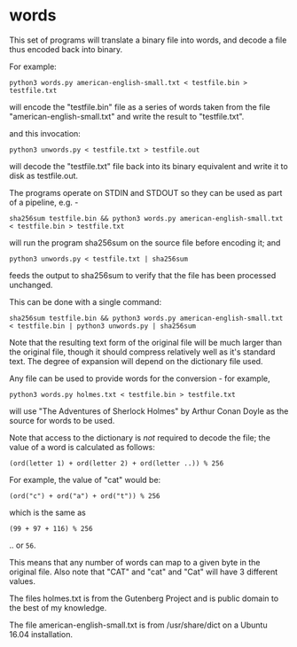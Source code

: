 # words

This set of programs will translate a binary file into words, and decode a file thus encoded back into binary.

For example:

`python3 words.py american-english-small.txt < testfile.bin > testfile.txt`

will encode the "testfile.bin" file as a series of words taken from the file "american-english-small.txt" and write the result to "testfile.txt".

and this invocation:

`python3 unwords.py < testfile.txt > testfile.out`

will decode the "testfile.txt" file back into its binary equivalent and write it to disk as testfile.out.

The programs operate on STDIN and STDOUT so they can be used as part of a pipeline, e.g. -

`sha256sum testfile.bin && python3 words.py american-english-small.txt < testfile.bin > testfile.txt`

will run the program sha256sum on the source file before encoding it; and

`python3 unwords.py < testfile.txt | sha256sum`

feeds the output to sha256sum to verify that the file has been processed unchanged. 

This can be done with a single command:

`sha256sum testfile.bin && python3 words.py american-english-small.txt < testfile.bin | python3 unwords.py | sha256sum`

Note that the resulting text form of the original file will be much larger than the original file, though it should compress relatively well as it's standard text. The degree of expansion will depend on the dictionary file used.

Any file can be used to provide words for the conversion - for example, 

`python3 words.py holmes.txt < testfile.bin > testfile.txt`

will use "The Adventures of Sherlock Holmes" by Arthur Conan Doyle as the source for words to be used.

Note that access to the dictionary is *not* required to decode the file; the value of a word is calculated as follows:

`(ord(letter 1) + ord(letter 2) + ord(letter ..)) % 256`

For example, the value of "cat" would be:

`(ord("c") + ord("a") + ord("t")) % 256`

which is the same as 

`(99 + 97 + 116) % 256`

.. or `56`. 

This means that any number of words can map to a given byte in the original file. Also note that "CAT" and "cat" and "Cat" will have 3 different values. 

The files holmes.txt is from the Gutenberg Project and is public domain to the best of my knowledge.

The file american-english-small.txt is from /usr/share/dict on a Ubuntu 16.04 installation. 


